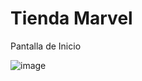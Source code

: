 # Tienda Marvel

Pantalla de Inicio


![image](https://github.com/user-attachments/assets/7dc5c308-1850-4c62-bb73-40802a776845)
